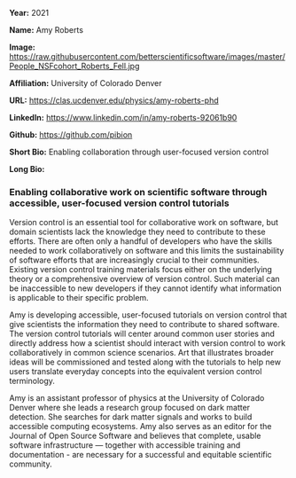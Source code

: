 **Year:** 2021

**Name:** Amy Roberts

**Image:** https://raw.githubusercontent.com/betterscientificsoftware/images/master/People_NSFcohort_Roberts_Fell.jpg

**Affiliation:** University of Colorado Denver

**URL:** https://clas.ucdenver.edu/physics/amy-roberts-phd 

**LinkedIn:** https://www.linkedin.com/in/amy-roberts-92061b90

**Github:** https://github.com/pibion

**Short Bio:** Enabling collaboration through user-focused version control

**Long Bio:** 
### Enabling collaborative work on scientific software through accessible, user-focused version control tutorials
Version control is an essential tool for collaborative work on software, but domain scientists lack the knowledge they need to contribute to these efforts. There are often only a handful of developers who have the skills needed to work collaboratively on software and this limits the sustainability of software efforts that are increasingly crucial to their communities.  Existing version control training materials focus either on the underlying theory or a comprehensive overview of version control. Such material can be inaccessible to new developers if they cannot identify what information is applicable to their specific problem.
 
Amy is developing accessible, user-focused tutorials on version control that give scientists the information they need to contribute to shared software. The version control tutorials will center around common user stories and directly address how a scientist should interact with version control to work collaboratively in common science scenarios. Art that illustrates broader ideas will be commissioned and tested along with the tutorials to help new users translate everyday concepts into the equivalent version control terminology. 
 
Amy is an assistant professor of physics at the University of Colorado Denver where she leads a research group focused on dark matter detection. She searches for dark matter signals and works to build accessible computing ecosystems. Amy also serves as an editor for the Journal of Open Source Software and believes that complete, usable software infrastructure — together with accessible training and documentation - are necessary for a successful and equitable scientific community.
